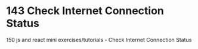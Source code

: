 # 143 Check Internet Connection Status
 150 js and react mini exercises/tutorials - Check Internet Connection Status
